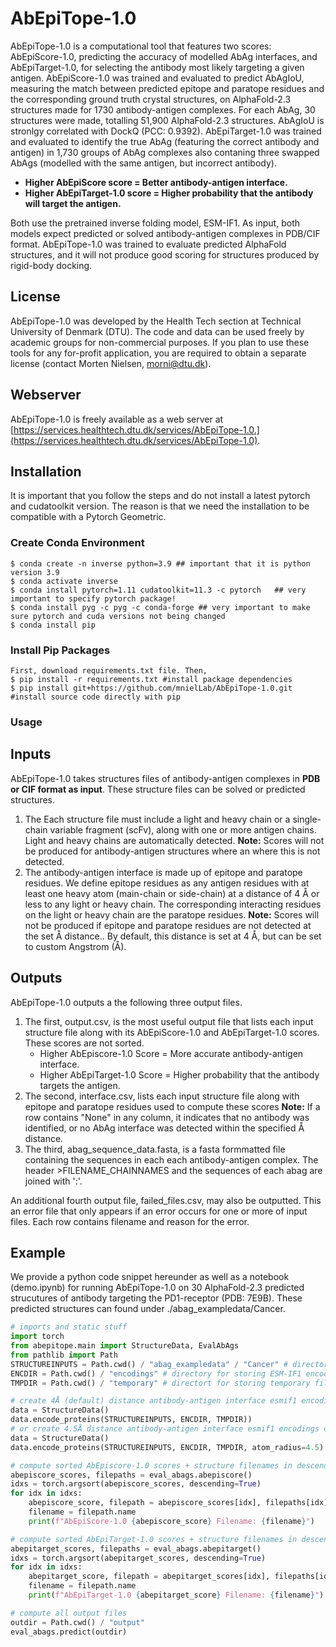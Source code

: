 # AbEpiTope-1.0
AbEpiTope-1.0 is a computational tool that features two scores: AbEpiScore-1.0, predicting the accuracy of modelled AbAg interfaces, and AbEpiTarget-1.0, for selecting the antibody most likely targeting a given antigen. AbEpiScore-1.0 was trained and evaluated to predict AbAgIoU, measuring the match between predicted epitope and paratope residues and the corresponding ground truth crystal structures, on AlphaFold-2.3 structures made for 1730 antibody-antigen complexes. For each AbAg, 30 structures were made, totalling 51,900 AlphaFold-2.3 structures. AbAgIoU is stronlgy correlated with DockQ (PCC: 0.9392). AbEpiTarget-1.0 was trained and evaluated to identify the true AbAg (featuring the correct antibody and antigen) in 1,730 groups of AbAg complexes also contaning three swapped AbAgs (modelled with the same antigen, but incorrect antibody). 
* **Higher AbEpiScore score = Better antibody-antigen interface.**
* **Higher AbEpiTarget-1.0 score = Higher probability that the antibody will target the antigen.**

Both use the pretrained inverse folding model, ESM-IF1. As input, both models expect predicted or solved antibody-antigen complexes in PDB/CIF format. AbEpiTope-1.0 was trained to evaluate predicted AlphaFold structures, and it will not produce good scoring for structures produced by rigid-body docking.
## License
AbEpiTope-1.0 was developed by the Health Tech section at Technical University of Denmark (DTU). The code and data can be used freely by academic groups for non-commercial purposes. If you plan to use these tools for any for-profit application, you are required to obtain a separate license (contact Morten Nielsen, morni@dtu.dk).

## Webserver
AbEpiTope-1.0 is freely available as a web server at [https://services.healthtech.dtu.dk/services/AbEpiTope-1.0.](https://services.healthtech.dtu.dk/services/AbEpiTope-1.0). 

## Installation 
It is important that you follow the steps and do not install a latest pytorch and cudatoolkit version. 
The reason is that we need the installation to be compatible with a Pytorch Geometric.

### Create Conda Environment
```
$ conda create -n inverse python=3.9 ## important that it is python version 3.9
$ conda activate inverse
$ conda install pytorch=1.11 cudatoolkit=11.3 -c pytorch   ## very important to specify pytorch package!
$ conda install pyg -c pyg -c conda-forge ## very important to make sure pytorch and cuda versions not being changed
$ conda install pip
```
### Install Pip Packages 
```
First, download requirements.txt file. Then,
$ pip install -r requirements.txt #install package dependencies
$ pip install git+https://github.com/mnielLab/AbEpiTope-1.0.git #install source code directly with pip
```
### Usage 

## Inputs 
AbEpiTope-1.0 takes structures files of antibody-antigen complexes in **PDB or CIF format as input**. These structure files can be solved or predicted structures.
1. The Each structure file must include a light and heavy chain or a single-chain variable fragment (scFv), along with one or more antigen chains. Light and heavy chains are automatically detected. **Note:** Scores will not be produced for antibody-antigen structures where an where this is not detected. 
2. The antibody-antigen interface is made up of epitope and paratope residues. We define epitope residues as any antigen residues with at least one heavy atom (main-chain or side-chain) at a distance of 4 Å or less to any light or heavy chain. The corresponding interacting residues on the light or heavy chain are the paratope residues. **Note:** Scores will not be produced if epitope and paratope residues are not detected at the set Å distance.. By default, this distance is set at 4 Å, but can be set to custom Angstrom (Å). 

## Outputs 
AbEpiTope-1.0 outputs a the following three output files.  
1. The first, output.csv, is the most useful output file that lists each input structure file along with its AbEpiScore-1.0 and AbEpiTarget-1.0 scores.
   These scores are not sorted.
   * Higher AbEpiscore-1.0 Score = More accurate antibody-antigen interface.
   * Higher AbEpiTarget-1.0 Score = Higher probability that the antibody targets the antigen.   
2. The second, interface.csv, lists each input structure file along with epitope and paratope residues used to compute these scores **Note:** If a row contains "None" in any column, it indicates that no antibody was identified, or no AbAg interface was detected within the specified Å distance.
3. The third, abag_sequence_data.fasta, is a fasta formmatted file containing the sequences in each each antibody-antigen complex. The header >FILENAME_CHAINNAMES and the sequences of each abag are joined with ':'.

An additional fourth output file, failed_files.csv, may also be outputted. This an error file that only appears if an error occurs for one or more of input files. Each row contains filename and reason for the error.

## Example
We provide a python code snippet hereunder as well as a notebook (demo.ipynb) for running AbEpiTope-1.0 on 30 AlphaFold-2.3 predicted strucutures of antibody targeting the PD1-receptor (PDB: 7E9B).
These predicted structures can found under ./abag_exampledata/Cancer. 

```python
# imports and static stuff
import torch
from abepitope.main import StructureData, EvalAbAgs
from pathlib import Path
STRUCTUREINPUTS = Path.cwd() / "abag_exampledata" / "Cancer" # directory containing PDB or CIF files (can also be a single PDB/CIF file)
ENCDIR = Path.cwd() / "encodings" # directory for storing ESM-IF1 encodings
TMPDIR = Path.cwd() / "temporary" # directort for storing temporary files 

# create 4Å (default) distance antibody-antigen interface esmif1 encodings of structure files
data = StructureData()
data.encode_proteins(STRUCTUREINPUTS, ENCDIR, TMPDIR))
# or create 4.5Å distance antibody-antigen interface esmif1 encodings of structure files
data = StructureData()
data.encode_proteins(STRUCTUREINPUTS, ENCDIR, TMPDIR, atom_radius=4.5)

# compute sorted AbEpiscore-1.0 scores + structure filenames in descending order (higher score = better Ab-Ag interface)
abepiscore_scores, filepaths = eval_abags.abepiscore()
idxs = torch.argsort(abepiscore_scores, descending=True)
for idx in idxs:
    abepiscore_score, filepath = abepiscore_scores[idx], filepaths[idx]
    filename = filepath.name
    print(f"AbEpiScore-1.0 {abepiscore_score} Filename: {filename}")

# compute sorted AbEpiTarget-1.0 scores + structure filenames in descending order (higher score = higher antibody target probability) 
abepitarget_scores, filepaths = eval_abags.abepitarget()
idxs = torch.argsort(abepitarget_scores, descending=True)
for idx in idxs:
    abepitarget_score, filepath = abepitarget_scores[idx], filepaths[idx]
    filename = filepath.name
    print(f"AbEpiTarget-1.0 {abepitarget_score} Filename: {filename}")

# compute all output files
outdir = Path.cwd() / "output"
eval_abags.predict(outdir)

```
